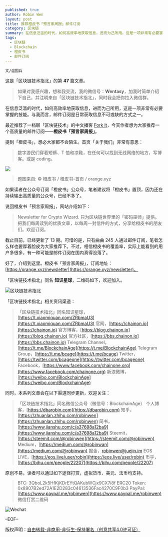 ```yaml
---
published: true
author: Robin Wen
layout: post
title: 推荐橙皮书「预言家周报」邮件订阅
category: 区块链
summary: 在信息泛滥的时代，如何高效率地获取信息，进而为己所用，这是一项非常有必要掌握的技能。与我而言，邮件订阅是日常获取信息不可或缺的方式之一。截止目前，已经更新了 13 期。可惜的是，只有曲曲 244 人通过邮件订阅，笔者怎么样也要厚着脸皮为大家推荐下。不过，相信橙皮书的覆盖率，实际上能看到的用户多很多，有一种可能是邮件订阅在国内真得没落了吧。
tags:
  - 区块链
  - Blockchain
  - 橙皮书
  - 邮件订阅
---
```


`文/温国兵`

这是「区块链技术指北」的第 **47** 篇文章。

> 如果对我感兴趣，想和我交流，我的微信号：**Wentasy**，加我时简单介绍下自己，并注明来自「区块链技术指北」，同时我会把你拉入微信群。

在信息泛滥的时代，如何高效率地获取信息，进而为己所用，这是一项非常有必要掌握的技能。与我而言，邮件订阅是日常获取信息不可或缺的方式之一。

最近推荐了一档聊「区块链技术」的中文播客 [Fork It](https://dbarobin.com/2019/03/03/forkit)，今天作者想为大家推荐一个高质量的邮件订阅——**橙皮书「预言家周报」**。

提到「橙皮书」，想必大家都不会陌生。首页「关于我们」非常有意思：

> 数字游民们穿着短裤、T 恤和凉鞋，在任何可以找到无线网络的地方，写博客。或是 coding。

![](https://i.imgur.com/DY4LaPa.png)

> 题图来自: © 橙皮书 / 橙皮书-首页 / orange.xyz

如果读者在公众号订阅「橙皮书」公众号，笔者建议将「橙皮书」置顶，因为还在持续输出高质量的公众号，已经不多了。

说回橙皮书「预言家周报」，网站介绍如下：

> Newsletter for Crypto Wizard. 只为区块链世界里的「密码巫师」提供。把我们每周读到的优质文章，以每周一封信件的方式，分享给橙皮书的朋友们。欢迎订阅。

截止目前，已经更新了 13 期。可惜的是，只有曲曲 245 人通过邮件订阅，笔者怎么样也要厚着脸皮为大家推荐下。不过，相信橙皮书的覆盖率，实际上能看到的用户多很多，有一种可能是邮件订阅在国内真得没落了。

好了，介绍到这里。橙皮书「预言家周报」，订阅地址：[https://orange.xyz/newsletter](https://orange.xyz/newsletter)。

「区块链技术指北」同名 **知识星球**，二维码如下，欢迎加入。

![区块链技术指北](https://i.imgur.com/3YzonTR.png)

「区块链技术指北」相关资讯渠道：

> 「区块链技术指北」同名知识星球，[https://t.xiaomiquan.com/ZRbmaU3](https://t.xiaomiquan.com/ZRbmaU3)
> 官网，[https://chainon.io](https://chainon.io)
> 官方博客，[https://blog.chainon.io](https://blog.chainon.io)
> 官方社区，[https://bbs.chainon.io](https://bbs.chainon.io)
> Telegram Channel，[https://t.me/BlockchainAge](https://t.me/BlockchainAge)
> Telegram Group，[https://t.me/bcage](https://t.me/bcage)
> Twitter，[https://twitter.com/bcageone](https://twitter.com/bcageone)
> Facebook，[https://www.facebook.com/chainone.org](https://www.facebook.com/chainone.org)
> 新浪微博，[https://weibo.com/BlockchainAge](https://weibo.com/BlockchainAge)

同时，本系列文章会在以下渠道同步更新，欢迎关注：

> 「区块链技术指北」同名微信公众号（微信号：BlockchainAge）
> 个人博客，[https://dbarobin.com](https://dbarobin.com)
> 知乎，[https://zhuanlan.zhihu.com/robinwen](https://zhuanlan.zhihu.com/robinwen)
> 简书，[https://www.jianshu.com/c/a37698a12ba9](https://www.jianshu.com/c/a37698a12ba9)
> Steemit，[https://steemit.com/@robinwen](https://steemit.com/@robinwen)
> Medium，[https://medium.com/@robinwan](https://medium.com/@robinwan)
> 掘金，[robinwen@juejin.im](https://juejin.im/user/5673ccae60b2260ee435f89a/posts)
> EOS LIVE，[https://eos.live/user/robin](https://eos.live/user/robin)
> 币乎，[https://bihu.com/people/22207](https://bihu.com/people/22207)

原创不易，读者可以通过如下途径打赏，虚拟货币、美元、法币均支持。

> BTC: 3QboL2k5HfKjKDrEYtQAKubWCjx9CX7i8f
> ERC20 Token: 0x8907B2ed72A1E2D283c04613536Fac4270C9F0b3
> PayPal: [https://www.paypal.me/robinwen](https://www.paypal.me/robinwen)
> 微信打赏二维码

![Wechat](https://i.imgur.com/SzoNl5b.jpg)

–EOF–

版权声明：[自由转载-非商用-非衍生-保持署名（创意共享4.0许可证）](http://creativecommons.org/licenses/by-nc-nd/4.0/deed.zh)